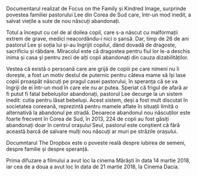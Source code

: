 Documentarul realizat de Focus on the Family și Kindred Image, surprinde povestea familiei pastorului Lee din Corea de Sud care, într-un mod inedit, a salvat viețile a sute de nou născuți abandonați. 

Totul a început cu cel de al doilea copil, care s-a născut cu malformații extrem de grave, medici neacordându-i nici o șansă. Dar, timp de 26 de ani pastorul Lee și soția lui și-au îngrijit copilul, dând dovadă de dragoste, sacrificiu și răbdare. Miracolul este că dragostea pentru fiul lor le-a deschis inima și casa și pentru zeci de alți copii abandonați din cauza dizabilităților.  

Vestea că există o persoană care are grijă de copiii pe care nimeni nu îi dorește, a fost un motiv destul de puternic pentru câteva mame să își lase copiii proaspăt născuți pe pragul casei pastorului, în speranța că se va îngriji de ei într-un mod în care ele nu ar putea. Speriat că frigul de afară ar fi putut fi fatal bebelușilor abandonați, pastorul Lee decurge la un sistem inedit: cutia pentru lăsat bebeluși. Acest sistem, deși a fost mult discutat în societatea coreeană, reprezintă pentru mamele aflate în situații limită o alternativă la abandonul pe stradă. Deoarece abandonul nou născuților este foarte frecvent în Corea de Sud, în 2013, 224 de copii au fost găsiți abandonați doar în centrul orașului Seul, pastorul este conștient că fără această barcă de salvare mulți nou născuți ar muri pe străzile orașului. 

Documntarul The Dropbox este o poveste reală despre iubirea de semeni, despre familie și despre speranță. 

Prima difuzare a filmului a avut loc la cinema Mărăști în data 14 martie 2018, iar cea de a doua a avut loc în data de 21 martie 2018, la Cinema Dacia. 
